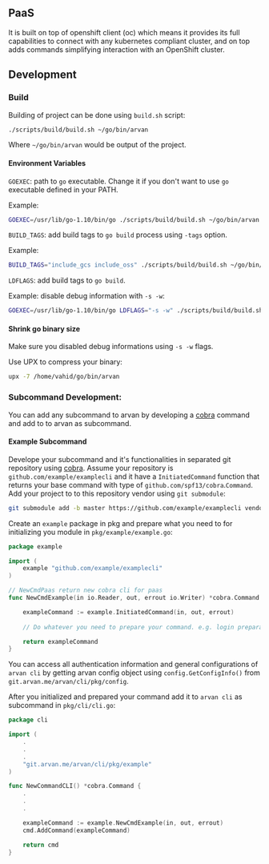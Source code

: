 
## PaaS

It is built on top of openshift client (oc) which means it provides its full capabilities to connect with any kubernetes compliant cluster, and on top adds commands simplifying interaction with an OpenShift cluster.

## Development

### Build

Building of project can be done using `build.sh` script:

```bash
./scripts/build/build.sh ~/go/bin/arvan
```
Where `~/go/bin/arvan` would be output of the project.

#### Environment Variables

`GOEXEC`: path to `go` executable. Change it if you don't want to use `go` executable defined in your PATH.

Example:

```bash
GOEXEC=/usr/lib/go-1.10/bin/go ./scripts/build/build.sh ~/go/bin/arvan
```

`BUILD_TAGS`: add build tags to `go build` process using `-tags` option.

Example:

```bash
BUILD_TAGS="include_gcs include_oss" ./scripts/build/build.sh ~/go/bin/arvan
```

`LDFLAGS`: add build tags to `go build`.

Example: disable debug information with `-s -w`:

```bash
GOEXEC=/usr/lib/go-1.10/bin/go LDFLAGS="-s -w" ./scripts/build/build.sh ~/go/bin/arvan
```

#### Shrink go binary size

Make sure you disabled debug informations using `-s -w` flags.

Use UPX to compress your binary:

```bash
upx -7 /home/vahid/go/bin/arvan
```

### Subcommand Development:

You can add any subcommand to arvan by developing a [cobra](https://github.com/spf13/cobra) command and add to to arvan as subcommand.

#### Example Subcommand

Develope your subcommand and it's functionalities in separated git repository using [cobra](https://github.com/spf13/cobra). Assume your repository is `github.com/example/examplecli` and it have a `InitiatedCommand` function that returns your base command with type of `github.com/spf13/cobra`.`Command`. Add your project to to this repository vendor using `git submodule`:

```bash
git submodule add -b master https://github.com/example/examplecli vendor/github.com/example/examplecli
```

Create an `example` package in pkg and prepare what you need to for initializing you module in `pkg/example/example.go`:

```go
package example

import (
	example "github.com/example/examplecli"
)

// NewCmdPaas return new cobra cli for paas
func NewCmdExample(in io.Reader, out, errout io.Writer) *cobra.Command {

    exampleCommand := example.InitiatedCommand(in, out, errout)
    
    // Do whatever you need to prepare your command. e.g. login preparation.

	return exampleCommand
}
```

You can access all authentication information and general configurations of `arvan cli` by getting arvan config object using `config.GetConfigInfo()` from `git.arvan.me/arvan/cli/pkg/config`.

After you initialized and prepared your command add it to `arvan cli` as subcommand in `pkg/cli/cli.go`:

```go
package cli

import (
    .
    .
    .
	"git.arvan.me/arvan/cli/pkg/example"
)

func NewCommandCLI() *cobra.Command {
    .
    .
    .

	exampleCommand := example.NewCmdExample(in, out, errout)
	cmd.AddCommand(exampleCommand)

	return cmd
}
```

